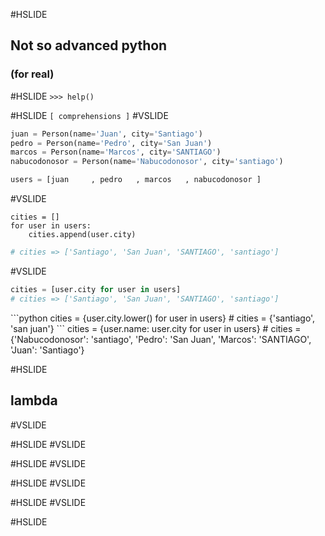 #HSLIDE
## Not so advanced python
### (for real)

#HSLIDE
`>>> help()`

#HSLIDE
`[ comprehensions ]`
#VSLIDE
```python
juan = Person(name='Juan', city='Santiago')
pedro = Person(name='Pedro', city='San Juan')
marcos = Person(name='Marcos', city='SANTIAGO')
nabucodonosor = Person(name='Nabucodonosor', city='santiago')

users = [juan     , pedro   , marcos   , nabucodonosor ]
```
#VSLIDE
```
cities = []
for user in users:
    cities.append(user.city)
```
```python
# cities => ['Santiago', 'San Juan', 'SANTIAGO', 'santiago']
```
#VSLIDE
<span class="fragment"> 
```python
cities = [user.city for user in users]
# cities => ['Santiago', 'San Juan', 'SANTIAGO', 'santiago']
```
<span/>

<span class="fragment"> 
```python
cities = {user.city.lower() for user in users}
# cities = {'santiago', 'san juan'}
``` 
<span/>

<span class="fragment"> 
cities = {user.name: user.city for user in users}
# cities = {'Nabucodonosor': 'santiago', 'Pedro': 'San Juan', 'Marcos': 'SANTIAGO', 'Juan': 'Santiago'}
<span/> 

#HSLIDE
## lambda

#VSLIDE

#HSLIDE
#VSLIDE

#HSLIDE
#VSLIDE

#HSLIDE
#VSLIDE

#HSLIDE
#VSLIDE

#HSLIDE

